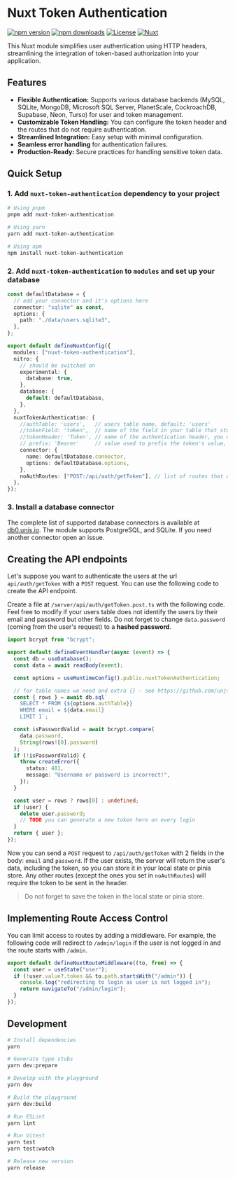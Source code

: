 # Nuxt Token Authentication

[![npm version][npm-version-src]][npm-version-href]
[![npm downloads][npm-downloads-src]][npm-downloads-href]
[![License][license-src]][license-href]
[![Nuxt][nuxt-src]][nuxt-href]

This Nuxt module simplifies user authentication using HTTP headers, streamlining the integration of token-based authorization into your application.

## Features

- **Flexible Authentication:** Supports various database backends (MySQL, SQLite, MongoDB, Microsoft SQL Server, PlanetScale, CockroachDB, Supabase, Neon, Turso) for user and token management.
- **Customizable Token Handling:** You can configure the token header and the routes that do not require authentication.
- **Streamlined Integration:** Easy setup with minimal configuration.
- **Seamless error handling** for authentication failures.
- **Production-Ready:** Secure practices for handling sensitive token data.

## Quick Setup

### 1. Add `nuxt-token-authentication` dependency to your project

```bash
# Using pnpm
pnpm add nuxt-token-authentication

# Using yarn
yarn add nuxt-token-authentication

# Using npm
npm install nuxt-token-authentication
```

### 2. Add `nuxt-token-authentication` to `modules` and set up your database

```ts
const defaultDatabase = {
  // add your connector and it's options here
  connector: "sqlite" as const,
  options: {
    path: "./data/users.sqlite3",
  },
};

export default defineNuxtConfig({
  modules: ["nuxt-token-authentication"],
  nitro: {
    // should be switched on
    experimental: {
      database: true,
    },
    database: {
      default: defaultDatabase,
    },
  },
  nuxtTokenAuthentication: {
    //authTable: 'users',   // users table name, default: 'users'
    //tokenField: 'token',  // name of the field in your table that stores the token, default: 'token'
    //tokenHeader: 'Token', // name of the authentication header, you can use or 'Authorization', or anything else you want, default: 'Token'
    // prefix: 'Bearer'     // value used to prefix the token's value, default is empty
    connector: {
      name: defaultDatabase.connector,
      options: defaultDatabase.options,
    },
    noAuthRoutes: ["POST:/api/auth/getToken"], // list of routes that do not require authentication
  },
});
```

### 3. Install a database connector

The complete list of supported database connectors is available at [db0.unjs.io](https://db0.unjs.io/connectors).
The module supports PostgreSQL, and SQLite. If you need another connector open an issue.

## Creating the API endpoints

Let's suppose you want to authenticate the users at the url `api/auth/getToken` with a `POST` request. You can use the following code to create the API endpoint.

Create a file at `/server/api/auth/getToken.post.ts` with the following code. Feel free to modify if your users table does not identify the users by their email and password but other fields.
Do not forget to change `data.password` (coming from the user's request) to a **hashed password**.

```ts
import bcrypt from "bcrypt";

export default defineEventHandler(async (event) => {
  const db = useDatabase();
  const data = await readBody(event);

  const options = useRuntimeConfig().public.nuxtTokenAuthentication;

  // for table names we need and extra {} - see https://github.com/unjs/db0/issues/77
  const { rows } = await db.sql`
    SELECT * FROM {${options.authTable}}
    WHERE email = ${data.email}
    LIMIT 1`;

  const isPasswordValid = await bcrypt.compare(
    data.password,
    String(rows![0].password)
  );
  if (!isPasswordValid) {
    throw createError({
      status: 401,
      message: "Username or password is incorrect!",
    });
  }

  const user = rows ? rows[0] : undefined;
  if (user) {
    delete user.password;
    // TODO you can generate a new token here on every login
  }
  return { user };
});
```

Now you can send a `POST` request to `/api/auth/getToken` with 2 fields in the body: `email` and `password`. If the user exists, the server will return the user's data, including the token, so you can store it in your local state or pinia store.
Any other routes (except the ones you set in `noAuthRoutes`) will require the token to be sent in the header.

> Do not forget to save the token in the local state or pinia store.

## Implementing Route Access Control

You can limit access to routes by adding a middleware. For example, the following code will redirect to `/admin/login` if the user is not logged in and the route starts with `/admin`.

```ts
export default defineNuxtRouteMiddleware((to, from) => {
  const user = useState("user");
  if (!user.value?.token && to.path.startsWith("/admin")) {
    console.log("redirecting to login as user is not logged in");
    return navigateTo("/admin/login");
  }
});
```

## Development

```bash
# Install dependencies
yarn

# Generate type stubs
yarn dev:prepare

# Develop with the playground
yarn dev

# Build the playground
yarn dev:build

# Run ESLint
yarn lint

# Run Vitest
yarn test
yarn test:watch

# Release new version
yarn release
```

<!-- Badges -->

[npm-version-src]: https://img.shields.io/npm/v/nuxt-token-authentication/latest.svg?style=flat&colorA=020420&colorB=00DC82
[npm-version-href]: https://npmjs.com/package/nuxt-token-authentication
[npm-downloads-src]: https://img.shields.io/npm/dm/nuxt-token-authentication.svg?style=flat&colorA=020420&colorB=00DC82
[npm-downloads-href]: https://npmjs.com/package/nuxt-token-authentication
[license-src]: https://img.shields.io/npm/l/nuxt-token-authentication.svg?style=flat&colorA=020420&colorB=00DC82
[license-href]: https://npmjs.com/package/nuxt-token-authentication
[nuxt-src]: https://img.shields.io/badge/Nuxt-020420?logo=nuxt.js
[nuxt-href]: https://nuxt.com
